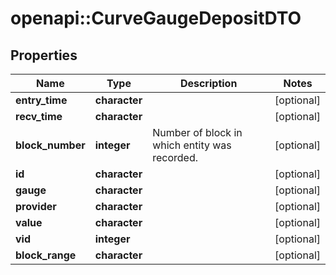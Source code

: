 # openapi::CurveGaugeDepositDTO


## Properties
Name | Type | Description | Notes
------------ | ------------- | ------------- | -------------
**entry_time** | **character** |  | [optional] 
**recv_time** | **character** |  | [optional] 
**block_number** | **integer** | Number of block in which entity was recorded. | [optional] 
**id** | **character** |  | [optional] 
**gauge** | **character** |  | [optional] 
**provider** | **character** |  | [optional] 
**value** | **character** |  | [optional] 
**vid** | **integer** |  | [optional] 
**block_range** | **character** |  | [optional] 


